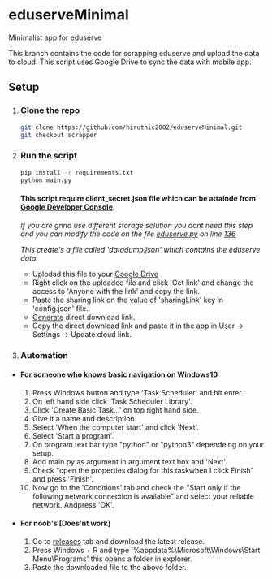 # eduserveMinimal

Minimalist app for eduserve

This branch contains the code for scrapping eduserve and upload the data to cloud.
This script uses Google Drive to sync the data with mobile app.

## Setup

1. ### Clone the repo

   ```bash
   git clone https://github.com/hiruthic2002/eduserveMinimal.git
   git checkout scrapper
   ```

2. ### Run the script

    ```bash
    pip install -r requirements.txt
    python main.py
    ```
    #### This script require client_secret.json file which can be attainde from [Google Developer Console](https://stackoverflow.com/questions/40136699/using-google-api-for-python-where-do-i-get-the-client-secrets-json-file-from).
    *If you are gnna use different storage solution you dont need this step and you can modify the code on the file [eduserve.py](/eduserve.py) on line [136](https://github.com/hiruthic2002/eduserveMinimal/blob/86bb401677be61f684c0f3a8b33fe0cbbe54adfb/eduserve.py#L136)*

    *This create's a file called 'datadump.json' which contains the eduserve data.*
    - Uplodad this file to your [Google Drive](https://drive.google.com/drive/u/0/my-drive)
    - Right click on the uploaded file and click 'Get link' and change the access to 'Anyone with the link' and copy the link.
    - Paste the sharing link on the value of 'sharingLink' key in 'config.json' file.
    - [Generate](https://sites.google.com/site/gdocs2direct/home) direct download link.
    - Copy the direct download link and paste it in the app in User -> Settings -> Update cloud link.

3. ### Automation

- #### For someone who knows basic navigation on Windows10

   1. Press Windows button and type 'Task Scheduler' and hit enter.
   2. On left hand side click 'Task Scheduler Library'.
   3. Click 'Create Basic Task...' on top right hand side.
   4. Give it a name and description.
   5. Select 'When the computer start' and click 'Next'.
   6. Select 'Start a program'.
   7. On program text bar type "python" or "python3" dependeing on your setup.
   8. Add main.py as argument in argument text box and 'Next'.
   9. Check "open the properties dialog for this taskwhen I click Finish" and press 'Finish'.
   10. Now go to the 'Conditions' tab and check the "Start only if the following network connection is available" and select your reliable network. Andpress 'OK'.

- #### For noob's  [Does'nt work]

   1. Go to [releases](https://github.com/hiruthic2002/eduserveMinimal/releases) tab and download the latest release.
   2. Press Windows + R and type '%appdata%\Microsoft\Windows\Start Menu\Programs' this opens a folder in explorer.
   3. Paste the downloaded file to the above folder.

